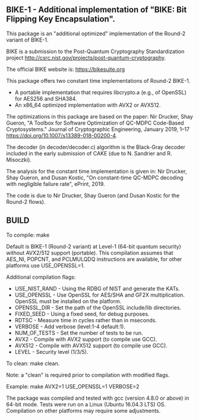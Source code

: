 BIKE-1 - Additional implementation of "BIKE: Bit Flipping Key Encapsulation". 
-----------------------------------------------------------------------------

This package is an "additional optimized" implementation of the Round-2 
variant of BIKE-1. 

BIKE is a submission to the Post-Quantum Cryptography 
Standardization project http://csrc.nist.gov/projects/post-quantum-cryptography.

The official BIKE website is: https://bikesuite.org

This package offers two constant time implementations of Round-2 BIKE-1.
- A portable implementation that requires libcrypto.a (e.g., of OpenSSL) for AES256 and SHA384.
- An x86_64 optimized implementation with AVX2 or AVX512.

The optimizations in this package are based on the paper: 
Nir Drucker, Shay Gueron, "A Toolbox for Software Optimization of QC-MDPC Code-Based Cryptosystems." 
Journal of Cryptographic Engineering, January 2019, 1–17 https://doi.org/10.1007/s13389-018-00200-4.

The decoder (in decoder/decoder.c) algorithm is the Black-Gray decoder included
in the early submission of CAKE (due to N. Sandrier and R. Misoczki).

The analysis for the constant time implementation is given in:
Nir Drucker, Shay Gueron, and Dusan Kostic, "On constant-time QC-MDPC decoding with negligible failure rate", ePrint, 2019.

The code is due to Nir Drucker, Shay Gueron (and Dusan Kostic for the Round-2 flows).

BUILD
-----

To compile:
    make

Default is BIKE-1 (Round-2 variant) at Level-1 (64-bit quantum security) without AVX2/512 support (portable).
This compilation assumes that AES_NI, POPCNT, and PCLMULQDQ instructions are available, for other platforms use USE_OPENSSL=1.

Additional compilation flags:
 - USE_NIST_RAND - Using the RDBG of NIST and generate the KATs.
 - USE_OPENSSL   - Use OpenSSL for AES/SHA and GF2X multiplication. 
                   OpenSSL must be installed on the platform.
 - OPENSSL_DIR   - Set the path of the OpenSSL include/lib directories.
 - FIXED_SEED    - Using a fixed seed, for debug purposes.
 - RDTSC         - Measure time in cycles rather than in mseconds.
 - VERBOSE       - Add verbose (level:1-4 default:1).
 - NUM_OF_TESTS  - Set the number of tests to be run.
 - AVX2          - Compile with AVX2 support (to compile use GCC).
 - AVX512        - Compile with AVX512 support (to compile use GCC).
 - LEVEL         - Security level (1/3/5).
 
To clean:
    make clean.

Note: a "clean" is required prior to compilation with modified flags.

Example: 
    make AVX2=1 USE_OPENSSL=1 VERBOSE=2

The package was compiled and tested with gcc (version 4.8.0 or above) in 64-bit mode. 
Tests were run on a Linux (Ubuntu 16.04.3 LTS) OS. 
Compilation on other platforms may require some adjustments.
